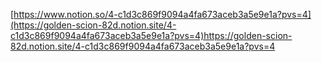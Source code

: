 [https://www.notion.so/4-c1d3c869f9094a4fa673aceb3a5e9e1a?pvs=4](https://golden-scion-82d.notion.site/4-c1d3c869f9094a4fa673aceb3a5e9e1a?pvs=4)https://golden-scion-82d.notion.site/4-c1d3c869f9094a4fa673aceb3a5e9e1a?pvs=4
